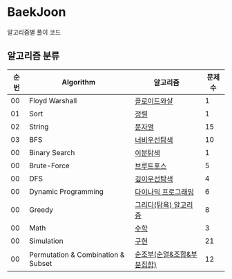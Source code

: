 # BaekJoon
알고리즘별 풀이 코드 


## 알고리즘 분류
| 순번 | Algorithm | 알고리즘 | 문제수 |
|--|-----|---------|---|
| 00 | Floyd Warshall | [플로이드와샬](https://github.com/HSungHee/BaekJoon/tree/main/FloydWarshall) | 1 |
| 01 | Sort | [정렬](https://github.com/HSungHee/BaekJoon/tree/main/Sort) | 1 |
| 02 | String | [문자열](https://github.com/HSungHee/BaekJoon/tree/main/String) | 15 |
| 03 | BFS | [너비우선탐색](https://github.com/HSungHee/BaekJoon/tree/main/bfs) | 10 | 
| 00 | Binary Search | [이분탐색](https://github.com/HSungHee/BaekJoon/tree/main/binarysearch) | 1 | 
| 00 | Brute-Force | [브루트포스](https://github.com/HSungHee/BaekJoon/tree/main/brute_force) | 5 |
| 00 | DFS | [깊이우선탐색](https://github.com/HSungHee/BaekJoon/tree/main/dfs) | 4 |
| 00 | Dynamic Programming | [다이나믹 프로그래밍](https://github.com/HSungHee/BaekJoon/blob/main/dp/README.md) | 6 |
| 00 | Greedy | [그리디(탐욕) 알고리즘](https://github.com/HSungHee/BaekJoon/tree/main/greedy) | 8 |
| 00 | Math | [수학](https://github.com/HSungHee/BaekJoon/tree/main/math) | 3 | 
| 00 | Simulation | [구현](https://github.com/HSungHee/BaekJoon/tree/main/%EA%B5%AC%ED%98%84) | 21 |
| 00 | Permutation & Combination & Subset | [순조부(순열&조합&부분집합)](https://github.com/HSungHee/BaekJoon/tree/main/%EC%88%9C%EC%A1%B0%EB%B6%80(%EC%88%9C%EC%97%B4_%EC%A1%B0%ED%95%A9_%EB%B6%80%EB%B6%84%EC%A7%91%ED%95%A9)) | 12 |

